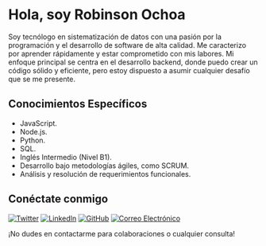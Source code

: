 # Hola, soy Robinson Ochoa

Soy tecnólogo en sistematización de datos con una pasión por la programación y el desarrollo de software de alta calidad. Me caracterizo por aprender rápidamente y estar comprometido con mis labores. Mi enfoque principal se centra en el desarrollo backend, donde puedo crear un código sólido y eficiente, pero estoy dispuesto a asumir cualquier desafío que se me presente.

## Conocimientos Específicos

- JavaScript.
- Node.js.
- Python.
- SQL.
- Inglés Intermedio (Nivel B1).
- Desarrollo bajo metodologías ágiles, como SCRUM.
- Análisis y resolución de requerimientos funcionales.

## Conéctate conmigo

[![Twitter](LOGO_DE_TWITTER.png)](URL_DE_TU_PERFIL_EN_TWITTER)
[![LinkedIn](LOGO_DE_LINKEDIN.png)](URL_DE_TU_PERFIL_EN_LINKEDIN)
[![GitHub](LOGO_DE_GITHUB.png)](URL_DE_TU_PERFIL_EN_GITHUB)
[![Correo Electrónico](LOGO_DE_CORREO.png)](mailto:TU_CORREO_ELECTRÓNICO)

¡No dudes en contactarme para colaboraciones o cualquier consulta!

